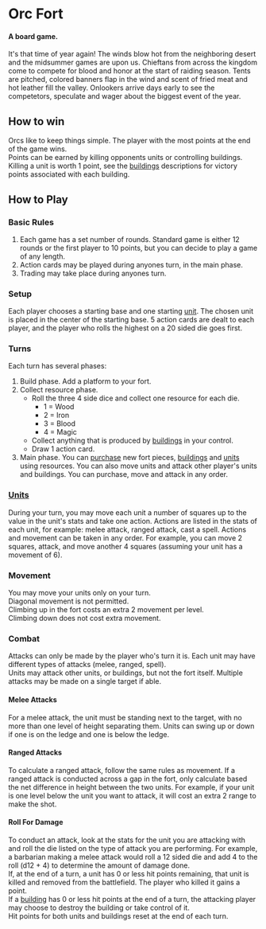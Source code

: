 # Orc Fort
#### A board game.
It's that time of year again! The winds blow hot from the neighboring desert and the midsummer games are upon us. Chieftans from across the kingdom come to compete for blood and honor at the start of raiding season. Tents are pitched, colored banners flap in the wind and scent of fried meat and hot leather fill the valley. Onlookers arrive days early to see the competetors, speculate and wager about the biggest event of the year.

## How to win
Orcs like to keep things simple. The player with the most points at the end of the game wins.  
Points can be earned by killing opponents units or controlling buildings. Killing a unit is worth 1 point, see the [buildings](Buildings.md) descriptions for victory points associated with each building.

## How to Play
### Basic Rules
1. Each game has a set number of rounds. Standard game is either 12 rounds or the first player to 10 points, but you can decide to play a game of any length.
2. Action cards may be played during anyones turn, in the main phase.
3. Trading may take place during anyones turn.

### Setup
Each player chooses a starting base and one starting [unit](Units.md). The chosen unit is placed in the center of the starting base.
5 action cards are dealt to each player, and the player who rolls the highest on a 20 sided die goes first.

### Turns
Each turn has several phases:
1. Build phase. Add a platform to your fort.
2. Collect resource phase. 
    - Roll the three 4 side dice and collect one resource for each die.
      - 1 = Wood
      - 2 = Iron
      - 3 = Blood
      - 4 = Magic
    - Collect anything that is produced by [buildings](Buildings.md) in your control.
    - Draw 1 action card.
3. Main phase. You can [purchase](Store.md) new fort pieces, [buildings](Buildings.md) and [units](Units.md) using resources. You can also move units and attack other player's units and buildings. You can purchase, move and attack in any order.

### [Units](Units.md)
During your turn, you may move each unit a number of squares up to the value in the unit's stats and take one action. Actions are listed in the stats of each unit, for example: melee attack, ranged attack, cast a spell.
Actions and movement can be taken in any order. For example, you can move 2 squares, attack, and move another 4 squares (assuming your unit has a movement of 6).

### Movement
You may move your units only on your turn.  
Diagonal movement is not permitted.  
Climbing up in the fort costs an extra 2 movement per level.  
Climbing down does not cost extra movement.  

### Combat
Attacks can only be made by the player who's turn it is. Each unit may have different types of attacks (melee, ranged, spell).  
Units may attack other units, or buildings, but not the fort itself. Multiple attacks may be made on a single target if able.  

#### Melee Attacks
For a melee attack, the unit must be standing next to the target, with no more than one level of height separating them. Units can swing up or down if one is on the ledge and one is below the ledge.

#### Ranged Attacks
To calculate a ranged attack, follow the same rules as movement. If a ranged attack is conducted across a gap in the fort, only calculate based the net difference in height between the two units. For example, if your unit is one level below the unit you want to attack, it will cost an extra 2 range to make the shot.

#### Roll For Damage
To conduct an attack, look at the stats for the unit you are attacking with and roll the die listed on the type of attack you are performing. For example, a barbarian making a melee attack would roll a 12 sided die and add 4 to the roll (d12 + 4) to determine the amount of damage done.  
If, at the end of a turn, a unit has 0 or less hit points remaining, that unit is killed and removed from the battlefield. The player who killed it gains a point.  
If a [building](Buildings.md) has 0 or less hit points at the end of a turn, the attacking player may choose to destroy the building or take control of it.  
Hit points for both units and buildings reset at the end of each turn.
